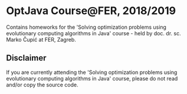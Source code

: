 # OptJava Course@FER, 2018/2019
Contains homeworks for the 'Solving optimization problems using evolutionary computing algorithms in Java' course - held by doc. dr. sc. Marko Čupić at FER, Zagreb.
## Disclaimer
If you are currently attending the 'Solving optimization problems using evolutionary computing algorithms in Java' course, please do not read and/or copy the source code.
